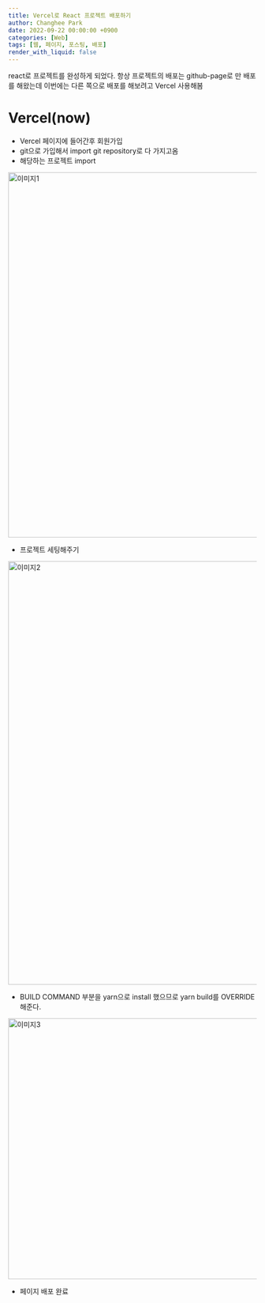 ```yaml
---
title: Vercel로 React 프로젝트 배포하기
author: Changhee Park
date: 2022-09-22 00:00:00 +0900
categories: [Web]
tags: [웹, 페이지, 포스팅, 배포]
render_with_liquid: false
---
```


react로 프로젝트를 완성하게 되었다. 항상 프로젝트의 배포는 github-page로 만 배포를 해왔는데 이번에는 다른 쪽으로 배포를 해보려고 Vercel 사용해봄

# Vercel(now)

- Vercel 페이지에 들어간후 회원가입
- git으로 가입해서 import git repository로 다 가지고옴
- 해당하는 프로젝트 import

<img width="739" alt="이미지1" src="https://user-images.githubusercontent.com/31761527/191714896-3c890473-c36b-4ecc-8c9a-041cb324aa6b.png">

- 프로젝트 세팅해주기

<img width="857" alt="이미지2" src="https://user-images.githubusercontent.com/31761527/191714911-4f1a9a73-af19-44dd-85ef-8259318fceea.png">

- BUILD COMMAND 부분을 yarn으로 install 했으므로 yarn build를 OVERRIDE 해준다.

<img width="528" alt="이미지3" src="https://user-images.githubusercontent.com/31761527/191714919-05248d56-aa81-471f-9258-8bc8c90c5cad.png">

- 페이지 배포 완료
